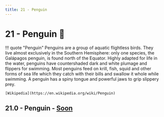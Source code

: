 ```yaml
---
title: 21 - Penguin
---
```

# 21 - Penguin :penguin:
!!! quote "Penguin"
    Penguins are a group of aquatic flightless birds. They live almost exclusively in the Southern Hemisphere: only one species, the Galápagos penguin, is found north of the Equator. Highly adapted for life in the water, penguins have countershaded dark and white plumage and flippers for swimming. Most penguins feed on krill, fish, squid and other forms of sea life which they catch with their bills and swallow it whole while swimming. A penguin has a spiny tongue and powerful jaws to grip slippery prey.

    [Wikipedia](https://en.wikipedia.org/wiki/Penguin)

## 21.0 - Penguin - [Soon](https://webssh.net/documentation/becoming-external-tester/)
